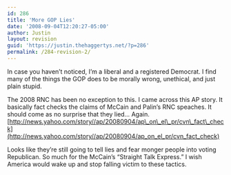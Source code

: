 ```yaml
---
id: 286
title: 'More GOP Lies'
date: '2008-09-04T12:20:27-05:00'
author: Justin
layout: revision
guid: 'https://justin.thehaggertys.net/?p=286'
permalink: /284-revision-2/
---
```


In case you haven’t noticed, I’m a liberal and a registered Democrat. I find many of the things the GOP does to be morally wrong, unethical, and just plain stupid.

The 2008 RNC has been no exception to this. I came across this AP story. It basically fact checks the claims of McCain and Palin’s RNC speaches. It should come as no surprise that they lied… Again.  
[http://news.yahoo.com/story//ap/20080904/ap\_on\_el\_pr/cvn\_fact\_check](http://news.yahoo.com/story//ap/20080904/ap_on_el_pr/cvn_fact_check)

Looks like they’re still going to tell lies and fear monger people into voting Republican. So much for the McCain’s “Straight Talk Express.” I wish America would wake up and stop falling victim to these tactics.